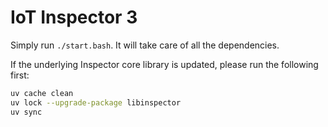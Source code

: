 # IoT Inspector 3

Simply run `./start.bash`. It will take care of all the dependencies.

If the underlying Inspector core library is updated, please run the following first:

```bash
uv cache clean
uv lock --upgrade-package libinspector
uv sync
```
